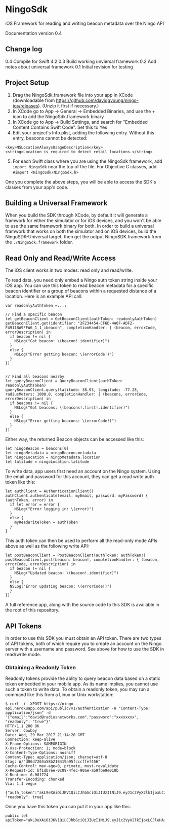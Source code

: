 # NingoSdk
iOS Framework for reading and writing beacon metadata over the Ningo API

Documentation version 0.4

## Change log

0.4 Compile for Swift 4.2
0.3 Build working unviersal framework
0.2 Add notes about universal framework
0.1 Initial revision for testing

## Project Setup

1. Drag the NingoSdk.framework file into your app in XCode (downloadable from https://github.com/davidgyoung/ningo-ios/releases).  (Unzip it first if necessary.)
2. In XCode go to App -> General -> Embedded Binaries, and use the + icon to add the NingoSdk.framework binary
3. In XCode go to App -> Build Settings, and search for "Embedded Content Contains Swift Code". Set this to Yes 
4. Edit your project's Info.plist, adding the following entry.  Without this entry, beacons cannot be detected:
```
<key>NSLocationAlwaysUsageDescription</key>
<string>Location is required to detect retail locations.</string>
```
5. For each Swift class where you are using the NingoSdk framework, add `import NingoSdk` near the top of the file.  For Objective C classes, add `#import <NingoSdk/NingoSdk.h>`

One you complete the above steps, you will be able to access the SDK's classes from your app's code.

## Building a Universal Framework

When you build the SDK through XCode, by default it will generate a framwork for either the simulator or for iOS devices, and you won't be able to use the same framework binary for both.  In order to build a universal framwork that works on both the simulator and on iOS devices, build the NingoSDK-Universal target, then get the output NingoSDK.framework from the `./NingoSdk.framework` folder.

## Read Only and Read/Write Access

The iOS client works in two modes: read only and read/write.

To read data, you need only embed a Ningo auth token string inside your iOS app.  You can use this token to read beacon metadata for a specific beacon identifier or a group of beacons within a requested distance of a location.  Here is an example API call:

```
var readonlyAuthToken =...;

// Find a specific beacon
let getBeaconClient = GetBeaconClient(authToken: readonlyAuthToken)
getBeaconClient.get(identifier: "2F234454-CF6D-4A0F-ADF2-F4911BA9FFA6_1_1_ibeacon", completionHandler: { (beacon, errorCode, errorDescription) in
  if beacon != nil {
    NSLog("Got beacon: \(beacon!.identifier)")
  }
  else {
    NSLog("Error getting beacon: \(errorCode!)")
  }
})


// Find all beacons nearby
let queryBeaconClient = QueryBeaconClient(authToken: readonlyAuthToken)
queryBeaconClient.query(latitude: 38.93, longitude: -77.28, radiusMeters: 1000.0, completionHandler: { (beacons, errorCode, errorDescription) in
  if beacons != nil {
    NSLog("Got beacons: \(beacons!.first!.identifier)")
  }
  else {
    NSLog("Error getting beacons: \(errorCode!)")
  }
})

```

Either way, the returned Beacon objects can be accessed like this:

```
let ningoBeacon = beacons[0]
let ningoMetadata = ningoBeacon.metadata
let ningoLocation = ningoMetadata.location
let latitude = ningoLocation.latitude
```

To write data, app users first need an account on the Ningo system.  Using the email and password for this account, they can get a read write auth token like this:

```
let authClient = AuthenticationClient()
authClient.authenticate(email: myEmail, password: myPassword) { (authToken, error) in
  if let error = error {
    NSLog("Error logging in: \(error)")
  }
  else {
    myReadWriteToken = authToken
  }
}
```

This auth token can then be used to perform all the read-only mode APIs above as well as the following write API:


```
let postBeaconClient = PostBeaconClient(authToken: authToken!)
postBeaconClient.post(beacon: beacon!, completionHandler: { (beacon, errorCode, errorDescription) in
  if beacon != nil {
    NSLog("Updated beacon: \(beacon!.identifier)")
  }
  else {
  NSLog("Error updating beacon: \(errorCode!)")
  }
})

```

A full reference app, along with the source code to this SDK is available in the root of this repository.

## API Tokens

In order to use this SDK you must obtain an API token.  There are two types of API tokens, both of which require you to create an account on the Ningo server with a username and password.  See above for how to use the SDK in read/write mode.

### Obtaining a Readonly Token

Readonly tokens provide the ablity to query beacon data based on a static token embedded in your mobile app.
As its name implies, you cannot use such a token to write data.  To obtain a readonly token, you may run a command like this from a Linux or Unix workstation:

```
$ curl -i -XPOST https://ningo-api.herokuapp.com/api/public/v1/authentication -H "Content-Type: application/json" -d '{"email":"david@radiusnetworks.com","password":"xxxxxxxx", "readonly": "true"}'
HTTP/1.1 200 OK
Server: Cowboy
Date: Wed, 29 Mar 2017 21:14:20 GMT
Connection: keep-alive
X-Frame-Options: SAMEORIGIN
X-Xss-Protection: 1; mode=block
X-Content-Type-Options: nosniff
Content-Type: application/json; charset=utf-8
Etag: W/"d06d7264a58b218419a95fcccffef456"
Cache-Control: max-age=0, private, must-revalidate
X-Request-Id: bf1db7ee-0c09-4fec-90ae-a59fbe9e010b
X-Runtime: 0.081724
Transfer-Encoding: chunked
Via: 1.1 vegur

{"auth_token":"akL9eXAiOiJKV1QiLCJhbGciOiJIUzI1NiJ9.eyJ1c2VyX2lkIjoxLCJleHAiOjE0OTA5MDg0NjB9.bjmSpLI_bV30B_M6brEHLQEUac_fqGJOEOmj6urmJFc", "readonly": true}
```

Once you have this token you can put it in your app like this:

```
public let apiToken="akL9eXAiOiJKV1QiLCJhbGciOiJIUzI1NiJ9.eyJ1c2VyX2lkIjoxLCJleHAiOjE0OTA5MDg0NjB9.bjmSpLI_bV30B_M6brEHLQEUac_fqGJOEOmj6urmJFc"
```

